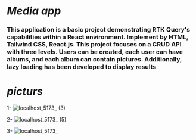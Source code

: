 # <i>Media app</i>

### This application is a basic project demonstrating RTK Query's capabilities within a React environment. Implement by HTML, Tailwind CSS, React.js. This project focuses on a CRUD API with three levels. Users can be created, each user can have albums, and each album can contain pictures. Additionally, lazy loading has been developed to display results


# <i>picturs</i>

1-
![localhost_5173_ (3)](https://github.com/e-Karimi/media-app-Api-RTKQ/assets/28589917/b784e0a9-f25e-4b14-9064-a47ea5b84e0c)

2-
![localhost_5173_ (5)](https://github.com/e-Karimi/media-app-Api-RTKQ/assets/28589917/53d9ceb9-3937-41ca-b696-be1f8899e910)

3-
![localhost_5173_](https://github.com/e-Karimi/media-app-Api-RTKQ/assets/28589917/38cd3419-c9a5-4870-bc72-c65628c8695d)
